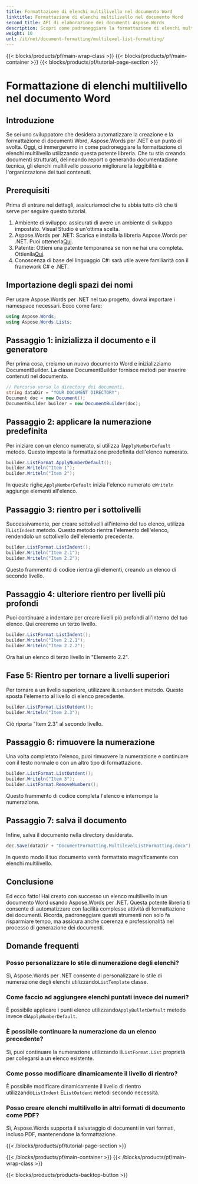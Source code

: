 ```yaml
---
title: Formattazione di elenchi multilivello nel documento Word
linktitle: Formattazione di elenchi multilivello nel documento Word
second_title: API di elaborazione dei documenti Aspose.Words
description: Scopri come padroneggiare la formattazione di elenchi multilivello nei documenti Word usando Aspose.Words per .NET con la nostra guida passo-passo. Migliora la struttura del documento senza sforzo.
weight: 10
url: /it/net/document-formatting/multilevel-list-formatting/
---
```


{{< blocks/products/pf/main-wrap-class >}}
{{< blocks/products/pf/main-container >}}
{{< blocks/products/pf/tutorial-page-section >}}

# Formattazione di elenchi multilivello nel documento Word

## Introduzione

Se sei uno sviluppatore che desidera automatizzare la creazione e la formattazione di documenti Word, Aspose.Words per .NET è un punto di svolta. Oggi, ci immergeremo in come padroneggiare la formattazione di elenchi multilivello utilizzando questa potente libreria. Che tu stia creando documenti strutturati, delineando report o generando documentazione tecnica, gli elenchi multilivello possono migliorare la leggibilità e l'organizzazione dei tuoi contenuti.

## Prerequisiti

Prima di entrare nei dettagli, assicuriamoci che tu abbia tutto ciò che ti serve per seguire questo tutorial.

1. Ambiente di sviluppo: assicurati di avere un ambiente di sviluppo impostato. Visual Studio è un'ottima scelta.
2.  Aspose.Words per .NET: Scarica e installa la libreria Aspose.Words per .NET. Puoi ottenerla[Qui](https://releases.aspose.com/words/net/).
3.  Patente: Ottieni una patente temporanea se non ne hai una completa. Ottienila[Qui](https://purchase.aspose.com/temporary-license/).
4. Conoscenza di base del linguaggio C#: sarà utile avere familiarità con il framework C# e .NET.

## Importazione degli spazi dei nomi

Per usare Aspose.Words per .NET nel tuo progetto, dovrai importare i namespace necessari. Ecco come fare:

```csharp
using Aspose.Words;
using Aspose.Words.Lists;
```

## Passaggio 1: inizializza il documento e il generatore

Per prima cosa, creiamo un nuovo documento Word e inizializziamo DocumentBuilder. La classe DocumentBuilder fornisce metodi per inserire contenuti nel documento.

```csharp
// Percorso verso la directory dei documenti.
string dataDir = "YOUR DOCUMENT DIRECTORY";
Document doc = new Document();
DocumentBuilder builder = new DocumentBuilder(doc);
```

## Passaggio 2: applicare la numerazione predefinita

 Per iniziare con un elenco numerato, si utilizza il`ApplyNumberDefault` metodo. Questo imposta la formattazione predefinita dell'elenco numerato.

```csharp
builder.ListFormat.ApplyNumberDefault();
builder.Writeln("Item 1");
builder.Writeln("Item 2");
```

 In queste righe,`ApplyNumberDefault` inizia l'elenco numerato e`Writeln` aggiunge elementi all'elenco.

## Passaggio 3: rientro per i sottolivelli

 Successivamente, per creare sottolivelli all'interno del tuo elenco, utilizza il`ListIndent` metodo. Questo metodo rientra l'elemento dell'elenco, rendendolo un sottolivello dell'elemento precedente.

```csharp
builder.ListFormat.ListIndent();
builder.Writeln("Item 2.1");
builder.Writeln("Item 2.2");
```

Questo frammento di codice rientra gli elementi, creando un elenco di secondo livello.

## Passaggio 4: ulteriore rientro per livelli più profondi

Puoi continuare a indentare per creare livelli più profondi all'interno del tuo elenco. Qui creeremo un terzo livello.

```csharp
builder.ListFormat.ListIndent();
builder.Writeln("Item 2.2.1");
builder.Writeln("Item 2.2.2");
```

Ora hai un elenco di terzo livello in "Elemento 2.2".

## Fase 5: Rientro per tornare a livelli superiori

 Per tornare a un livello superiore, utilizzare il`ListOutdent` metodo. Questo sposta l'elemento al livello di elenco precedente.

```csharp
builder.ListFormat.ListOutdent();
builder.Writeln("Item 2.3");
```

Ciò riporta "Item 2.3" al secondo livello.

## Passaggio 6: rimuovere la numerazione

Una volta completato l'elenco, puoi rimuovere la numerazione e continuare con il testo normale o con un altro tipo di formattazione.

```csharp
builder.ListFormat.ListOutdent();
builder.Writeln("Item 3");
builder.ListFormat.RemoveNumbers();
```

Questo frammento di codice completa l'elenco e interrompe la numerazione.

## Passaggio 7: salva il documento

Infine, salva il documento nella directory desiderata.

```csharp
doc.Save(dataDir + "DocumentFormatting.MultilevelListFormatting.docx");
```

In questo modo il tuo documento verrà formattato magnificamente con elenchi multilivello.

## Conclusione

Ed ecco fatto! Hai creato con successo un elenco multilivello in un documento Word usando Aspose.Words per .NET. Questa potente libreria ti consente di automatizzare con facilità complesse attività di formattazione dei documenti. Ricorda, padroneggiare questi strumenti non solo fa risparmiare tempo, ma assicura anche coerenza e professionalità nel processo di generazione dei documenti.

## Domande frequenti

### Posso personalizzare lo stile di numerazione degli elenchi?
 Sì, Aspose.Words per .NET consente di personalizzare lo stile di numerazione degli elenchi utilizzando`ListTemplate` classe.

### Come faccio ad aggiungere elenchi puntati invece dei numeri?
 È possibile applicare i punti elenco utilizzando`ApplyBulletDefault` metodo invece di`ApplyNumberDefault`.

### È possibile continuare la numerazione da un elenco precedente?
 Sì, puoi continuare la numerazione utilizzando il`ListFormat.List` proprietà per collegarsi a un elenco esistente.

### Come posso modificare dinamicamente il livello di rientro?
 È possibile modificare dinamicamente il livello di rientro utilizzando`ListIndent` E`ListOutdent` metodi secondo necessità.

### Posso creare elenchi multilivello in altri formati di documento come PDF?
Sì, Aspose.Words supporta il salvataggio di documenti in vari formati, incluso PDF, mantenendone la formattazione.

{{< /blocks/products/pf/tutorial-page-section >}}

{{< /blocks/products/pf/main-container >}}
{{< /blocks/products/pf/main-wrap-class >}}

{{< blocks/products/products-backtop-button >}}
